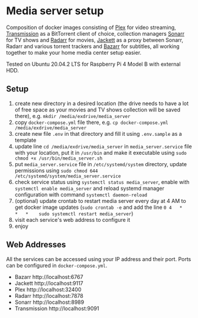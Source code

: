 # Media server setup

Composition of docker images consisting of [Plex](https://www.plex.tv) for video streaming, [Transmission](https://transmissionbt.com) as a BitTorrent client of choice, collection managers [Sonarr](https://sonarr.tv) for TV shows and [Radarr](https://radarr.video) for movies, [Jackett](https://github.com/Jackett/Jackett) as a proxy between Sonarr, Radarr and various torrent trackers and [Bazarr](https://www.bazarr.media/) for subtitles, all working together to make your home media center setup easier.

Tested on Ubuntu 20.04.2 LTS for Raspberry Pi 4 Model B with external HDD.

## Setup

1. create new directory in a desired location (the drive needs to have a lot of free space as your movies and TV shows collection will be saved there), e.g. `mkdir /media/exdrive/media_server`
2. copy `docker-compose.yml` file there, e.g. `cp docker-compose.yml /media/exdrive/media_server`
3. create new file `.env` in that directory and fill it using `.env.sample` as a template
4. update line `cd /media/exdrive/media_server` in `media_server.service` file with your location, put it in `/usr/bin` and make it executable using `sudo chmod +x /usr/bin/media_server.sh`
5. put `media_server.service` file in `/etc/systemd/system` directory, update permissions using `sudo chmod 644 /etc/systemd/system/media_server.service`
6. check service status using `systemctl status media_server`, enable with `systemctl enable media_server` and reload systemd manager configuration with command `systemctl daemon-reload`
7. (optional) update crontab to restart media server every day at 4 AM to get docker image updates (`sudo crontab -e` and add the line `0 4   *   *   *    sudo systemctl restart media_server`)
8. visit each service's web address to configure it
9. enjoy

## Web Addresses

All the services can be accessed using your IP address and their port. Ports can be configured in `docker-compose.yml`.

- Bazarr http://localhost:6767
- Jackett http://localhost:9117
- Plex http://localhost:32400
- Radarr http://localhost:7878
- Sonarr http://localhost:8989
- Transmission http://localhost:9091
